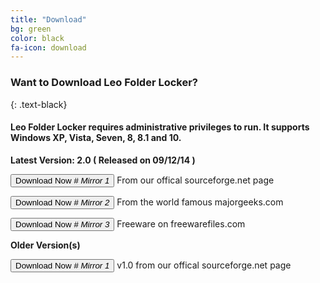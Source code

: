 ```yaml
---
title: "Download"
bg: green
color: black
fa-icon: download
---
```


### Want to Download Leo Folder Locker?
{: .text-black}

#### Leo Folder Locker requires administrative privileges to run. It supports Windows XP, Vista, Seven, 8, 8.1 and 10.

**Latest Version: 2.0 ( Released on 09/12/14 )**


<a href="http://sourceforge.net/projects/leosoftlocker/files/latest/download"><button type="button" class="button"><i class="fa fa-fw fa-download"></i>Download Now<i class="fa-fw"> # Mirror 1 </i></button></a> 
From our offical sourceforge.net page

<a href="http://www.majorgeeks.com/files/details/leo_folder_locker.html"><button type="button" class="button"><i class="fa fa-fw fa-download"></i>Download Now<i class="fa-fw"> # Mirror 2 </i></button></a> 
From the world famous majorgeeks.com

<a href="http://www.freewarefiles.com/Leo-Folder-Locker_program_101153.html"><button type="button" class="button"><i class="fa fa-fw fa-download"></i>Download Now<i class="fa-fw"> # Mirror 3 </i></button></a> 
Freeware on freewarefiles.com


**Older Version(s)**


<a href="http://sourceforge.net/projects/leosoftlocker/files/Leo%20Folder%20Locker.zip/download"><button type="button" class="button"><i class="fa fa-fw fa-download"></i>Download Now <i class="fa-fw"> # Mirror 1 </i></button></a> v1.0 from our offical sourceforge.net page
